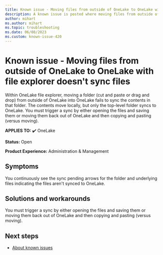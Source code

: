 ```yaml
---
title: Known issue - Moving files from outside of OneLake to OneLake with file explorer doesn't sync files
description: A known issue is posted where moving files from outside of OneLake to OneLake with file explorer doesn't sync files
author: mihart
ms.author: mihart
ms.topic: troubleshooting  
ms.date: 06/08/2023
ms.custom: known-issue-420
---
```


# Known issue - Moving files from outside of OneLake to OneLake with file explorer doesn't sync files

Within OneLake file explorer, moving a folder (cut and paste or drag and drop) from outside of OneLake into OneLake fails to sync the contents in that folder. The contents move locally, but only the top-level folder syncs to OneLake. You must trigger a sync by either opening the files and saving them or moving them back out of OneLake and then copying and pasting (versus moving).

**APPLIES TO:** ✔️ OneLake

**Status:** Open

**Product Experience:** Administration & Management

## Symptoms

​You continuously see the sync pending arrows for the folder and underlying files indicating the files aren't synced to OneLake.

## Solutions and workarounds

You must trigger a sync by either opening the files and saving them or moving them back out of OneLake and then copying and pasting (versus moving).

## Next steps

- [About known issues](https://support.fabric.microsoft.com/known-issues)
